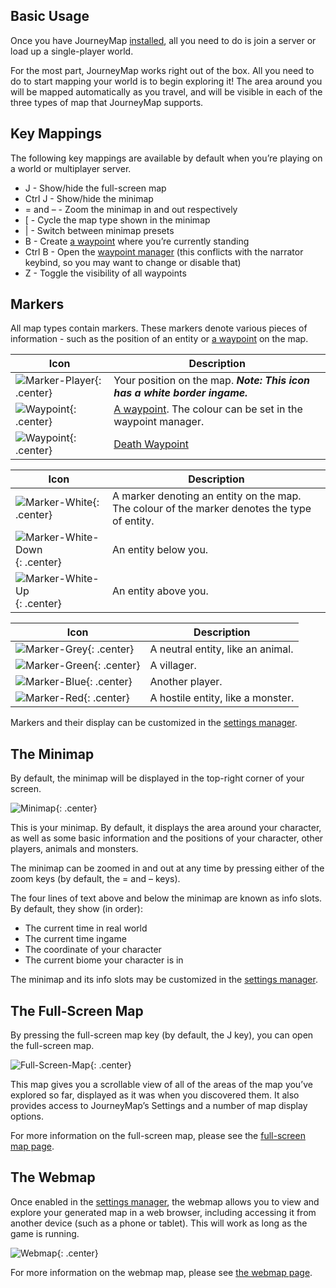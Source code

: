 ## **Basic Usage**

Once you have JourneyMap [installed](installing.md), all you need to do is join a server or load up a single-player world.

For the most part, JourneyMap works right out of the box. All you need to do to start mapping your world is to begin exploring it! The area around you will be mapped automatically as you travel, and will be visible in each of the three types of map that JourneyMap supports.

## **Key Mappings**

The following key mappings are available by default when you’re playing on a world or multiplayer server.

- J - Show/hide the full-screen map
- Ctrl J - Show/hide the minimap
- = and – - Zoom the minimap in and out respectively
- [ - Cycle the map type shown in the minimap
- | - Switch between minimap presets
- B - Create [a waypoint]() where you’re currently standing
- Ctrl B - Open the [waypoint manager]() (this conflicts with the narrator keybind, so you may want to change or disable that)
- Z - Toggle the visibility of all waypoints


## **Markers**

All map types contain markers. These markers denote various pieces of information - such as the position of an entity or [a waypoint]() on the map.

| Icon | Description |
| ----------- | ------------------------------------ |
| ![Marker-Player](/img/markers/marker-player.png){: .center} | Your position on the map. ***Note: This icon has a white border ingame.*** |
| ![Waypoint](/img/markers/waypoint.png){: .center} | [A waypoint](). The colour can be set in the waypoint manager. |
| ![Waypoint](/img/markers/waypoint-death.png){: .center} | [Death Waypoint]() |

| Icon | Description |
| ----------- | ------------------------------------ |
| ![Marker-White](/img/markers/marker-white.png){: .center} | A marker denoting an entity on the map. The colour of the marker denotes the type of entity. |
| ![Marker-White-Down](/img/markers/marker-white-down.png){: .center} | An entity below you. |
| ![Marker-White-Up](/img/markers/marker-white-up.png){: .center} | An entity above you. |

| Icon | Description |
| ----------- | ------------------------------------ |
| ![Marker-Grey](/img/markers/marker-grey.png){: .center} | A neutral entity, like an animal. |
| ![Marker-Green](/img/markers/marker-green.png){: .center} | A villager. |
| ![Marker-Blue](/img/markers/marker-blue.png){: .center} | Another player. |
| ![Marker-Red](/img/markers/marker-red.png){: .center} | A hostile entity, like a monster. |

Markers and their display can be customized in the [settings manager]().

## **The Minimap**

By default, the minimap will be displayed in the top-right corner of your screen.

![Minimap](/img/minimap.png){: .center}

This is your minimap. By default, it displays the area around your character, as well as some basic information and the positions of your character, other players, animals and monsters.

The minimap can be zoomed in and out at any time by pressing either of the zoom keys (by default, the = and – keys).

The four lines of text above and below the minimap are known as info slots. By default, they show (in order):

- The current time in real world
- The current time ingame
- The coordinate of your character
- The current biome your character is in

The minimap and its info slots may be customized in the [settings manager]().

## **The Full-Screen Map**

By pressing the full-screen map key (by default, the J key), you can open the full-screen map.

![Full-Screen-Map](/img/full-screen.png){: .center}

This map gives you a scrollable view of all of the areas of the map you’ve explored so far, displayed as it was when you discovered them. It also provides access to JourneyMap’s Settings and a number of map display options.

For more information on the full-screen map, please see the [full-screen map page]().

## **The Webmap**

Once enabled in the [settings manager](), the webmap allows you to view and explore your generated map in a web browser, including accessing it from another device (such as a phone or tablet). This will work as long as the game is running.

![Webmap](/img/webmap.png){: .center}

For more information on the webmap map, please see [the webmap page]().